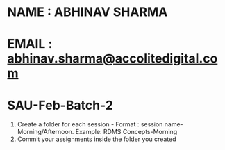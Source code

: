 # NAME : ABHINAV SHARMA
# EMAIL : abhinav.sharma@accolitedigital.com


# SAU-Feb-Batch-2
1) Create a folder for each session - Format : session name-Morning/Afternoon. Example: RDMS Concepts-Morning
2) Commit your assignments inside the folder you created

